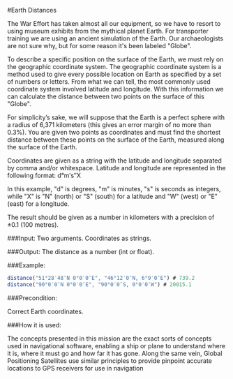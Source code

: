 #Earth Distances

The War Effort has taken almost all our equipment, so we have to resort to using museum exhibits from the mythical planet Earth. For transporter training we are using an ancient simulation of the Earth. Our archaeologists are not sure why, but for some reason it's been labeled "Globe".

To describe a specific position on the surface of the Earth, we must rely on the geographic coordinate system. The geographic coordinate system is a method used to give every possible location on Earth as specified by a set of numbers or letters. From what we can tell, the most commonly used coordinate system involved latitude and longitude. With this information we can calculate the distance between two points on the surface of this "Globe".

For simplicity’s sake, we will suppose that the Earth is a perfect sphere with a radius of 6,371 kilometers (this gives an error margin of no more than 0.3%). You are given two points as coordinates and must find the shortest distance between these points on the surface of the Earth, measured along the surface of the Earth.

Coordinates are given as a string with the latitude and longitude separated by comma and/or whitespace. Latitude and longitude are represented in the following format: d°m′s″X

In this example, "d" is degrees, "m" is minutes, "s" is seconds as integers, while "X" is "N" (north) or "S" (south) for a latitude and "W" (west) or "E" (east) for a longitude.

The result should be given as a number in kilometers with a precision of ±0.1 (100 metres).

###Input: Two arguments. Coordinates as strings.

###Output: The distance as a number (int or float).

###Example:
```javascript
distance("51°28′48″N 0°0′0″E", "46°12′0″N, 6°9′0″E") # 739.2
distance("90°0′0″N 0°0′0″E", "90°0′0″S, 0°0′0″W") # 20015.1
```
###Precondition:

Correct Earth coordinates.

###How it is used:

The concepts presented in this mission are the exact sorts of concepts used in navigational software, enabling a ship or plane to understand where it is, where it must go and how far it has gone. Along the same vein, Global Positioning Satellites use similar principles to provide pinpoint accurate locations to GPS receivers for use in navigation
